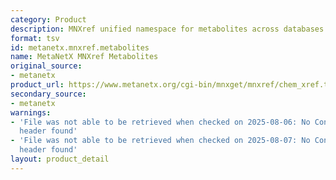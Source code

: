 ```yaml
---
category: Product
description: MNXref unified namespace for metabolites across databases
format: tsv
id: metanetx.mnxref.metabolites
name: MetaNetX MNXref Metabolites
original_source:
- metanetx
product_url: https://www.metanetx.org/cgi-bin/mnxget/mnxref/chem_xref.tsv
secondary_source:
- metanetx
warnings:
- 'File was not able to be retrieved when checked on 2025-08-06: No Content-Length
  header found'
- 'File was not able to be retrieved when checked on 2025-08-07: No Content-Length
  header found'
layout: product_detail
---
```

